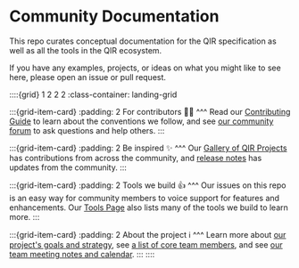 # Community Documentation

This repo curates conceptual documentation for the QIR specification as well as all the tools in the QIR ecosystem.

If you have any examples, projects, or ideas on what you might like to see here, please open an issue or pull request.

::::{grid} 1 2 2 2
:class-container: landing-grid

:::{grid-item-card}
:padding: 2
For contributors 👩‍💻
^^^
Read our [Contributing Guide](contributing.md) to learn about the conventions we follow, and see [our community forum](https://github.com/crazy4pi314/qir-book/discussions) to ask questions and help others.
:::

:::{grid-item-card}
:padding: 2
Be inspired ✨
^^^
Our [Gallery of QIR Projects](gallery.md) has contributions from across the community, and [release notes](updates.md) has updates from the community.
:::

:::{grid-item-card}
:padding: 2
Tools we build 👍
^^^
Our issues on this repo is an easy way for community members to voice support for features and enhancements. Our [Tools Page](tools.md) also lists many of the tools we build to learn more.
:::

:::{grid-item-card}
:padding: 2
About the project ℹ️
^^^
Learn more about [our project's goals and strategy](about.md), see [a list of core team members](team.md), and see [our team meeting notes and calendar](meetings/index.md).
:::
::::

